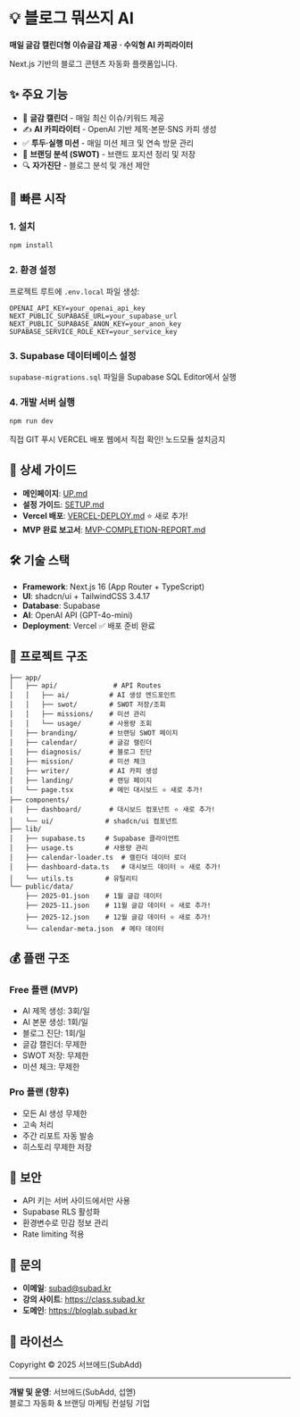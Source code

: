 # 💡 블로그 뭐쓰지 AI

**매일 글감 캘린더형 이슈글감 제공 · 수익형 AI 카피라이터**

Next.js 기반의 블로그 콘텐츠 자동화 플랫폼입니다.

## ✨ 주요 기능

- 📅 **글감 캘린더** - 매일 최신 이슈/키워드 제공
- ✍️ **AI 카피라이터** - OpenAI 기반 제목·본문·SNS 카피 생성
- ✅ **투두·실행 미션** - 매일 미션 체크 및 연속 방문 관리
- 🎯 **브랜딩 분석 (SWOT)** - 브랜드 포지션 정리 및 저장
- 🔍 **자가진단** - 블로그 분석 및 개선 제안

## 🚀 빠른 시작

### 1. 설치

```bash
npm install
```

### 2. 환경 설정

프로젝트 루트에 `.env.local` 파일 생성:

```env
OPENAI_API_KEY=your_openai_api_key
NEXT_PUBLIC_SUPABASE_URL=your_supabase_url
NEXT_PUBLIC_SUPABASE_ANON_KEY=your_anon_key
SUPABASE_SERVICE_ROLE_KEY=your_service_key
```

### 3. Supabase 데이터베이스 설정

`supabase-migrations.sql` 파일을 Supabase SQL Editor에서 실행

### 4. 개발 서버 실행

```bash
npm run dev
```

직접 GIT 푸시 VERCEL 배포 웹에서 직접 확인!
노드모듈 설치금지

## 📖 상세 가이드
- **메인페이지**: [UP.md](./UP.md)
- **설정 가이드**: [SETUP.md](./SETUP.md)
- **Vercel 배포**: [VERCEL-DEPLOY.md](./VERCEL-DEPLOY.md) ⭐ 새로 추가!
- **MVP 완료 보고서**: [MVP-COMPLETION-REPORT.md](./MVP-COMPLETION-REPORT.md)

## 🛠️ 기술 스택

- **Framework**: Next.js 16 (App Router + TypeScript)
- **UI**: shadcn/ui + TailwindCSS 3.4.17
- **Database**: Supabase
- **AI**: OpenAI API (GPT-4o-mini)
- **Deployment**: Vercel ✅ 배포 준비 완료

## 📂 프로젝트 구조

```
├── app/
│   ├── api/              # API Routes
│   │   ├── ai/          # AI 생성 엔드포인트
│   │   ├── swot/        # SWOT 저장/조회
│   │   ├── missions/    # 미션 관리
│   │   └── usage/       # 사용량 조회
│   ├── branding/        # 브랜딩 SWOT 페이지
│   ├── calendar/        # 글감 캘린더
│   ├── diagnosis/       # 블로그 진단
│   ├── mission/         # 미션 체크
│   ├── writer/          # AI 카피 생성
│   ├── landing/         # 랜딩 페이지
│   └── page.tsx         # 메인 대시보드 ⭐ 새로 추가!
├── components/
│   ├── dashboard/       # 대시보드 컴포넌트 ⭐ 새로 추가!
│   └── ui/             # shadcn/ui 컴포넌트
├── lib/
│   ├── supabase.ts     # Supabase 클라이언트
│   ├── usage.ts        # 사용량 관리
│   ├── calendar-loader.ts  # 캘린더 데이터 로더
│   ├── dashboard-data.ts   # 대시보드 데이터 ⭐ 새로 추가!
│   └── utils.ts        # 유틸리티
└── public/data/
    ├── 2025-01.json    # 1월 글감 데이터
    ├── 2025-11.json    # 11월 글감 데이터 ⭐ 새로 추가!
    ├── 2025-12.json    # 12월 글감 데이터 ⭐ 새로 추가!
    └── calendar-meta.json  # 메타 데이터
```

## 💰 플랜 구조

### Free 플랜 (MVP)
- AI 제목 생성: 3회/일
- AI 본문 생성: 1회/일
- 블로그 진단: 1회/일
- 글감 캘린더: 무제한
- SWOT 저장: 무제한
- 미션 체크: 무제한

### Pro 플랜 (향후)
- 모든 AI 생성 무제한
- 고속 처리
- 주간 리포트 자동 발송
- 히스토리 무제한 저장

## 🔐 보안

- API 키는 서버 사이드에서만 사용
- Supabase RLS 활성화
- 환경변수로 민감 정보 관리
- Rate limiting 적용

## 📧 문의

- **이메일**: subad@subad.kr
- **강의 사이트**: https://class.subad.kr
- **도메인**: https://bloglab.subad.kr

## 📝 라이선스

Copyright © 2025 서브에드(SubAdd)

---

**개발 및 운영**: 서브에드(SubAdd, 섭엗)  
블로그 자동화 & 브랜딩 마케팅 컨설팅 기업
